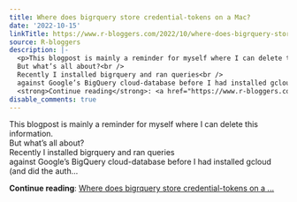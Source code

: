 ```yaml
---
title: Where does bigrquery store credential-tokens on a Mac?
date: '2022-10-15'
linkTitle: https://www.r-bloggers.com/2022/10/where-does-bigrquery-store-credential-tokens-on-a-mac/
source: R-bloggers
description: |-
  <p>This blogpost is mainly a reminder for myself where I can delete this information.<br />
  But what’s all about?<br />
  Recently I installed bigrquery and ran queries<br />
  against Google’s BigQuery cloud-database before I had installed gcloud (and did the auth...</p>
  <strong>Continue reading</strong>: <a href="https://www.r-bloggers.com/2022/10/where-does-bigrquery-store-credential-tokens-on-a-mac/">Where does bigrquery store credential-tokens on a ...
disable_comments: true
---
```

<p>This blogpost is mainly a reminder for myself where I can delete this information.<br />
But what’s all about?<br />
Recently I installed bigrquery and ran queries<br />
against Google’s BigQuery cloud-database before I had installed gcloud (and did the auth...</p>
<strong>Continue reading</strong>: <a href="https://www.r-bloggers.com/2022/10/where-does-bigrquery-store-credential-tokens-on-a-mac/">Where does bigrquery store credential-tokens on a ...